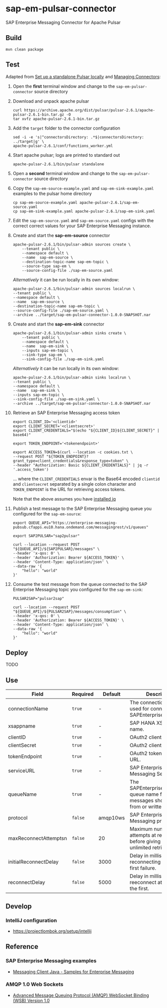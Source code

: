 # sap-em-pulsar-connector
SAP Enterprise Messaging Connector for Apache Pulsar

## Build
```
mvn clean package
```
## Test
Adapted from [Set up a standalone Pulsar locally](https://pulsar.apache.org/docs/en/standalone/) and 
[Managing Connectors](https://pulsar.apache.org/docs/en/io-managing/):


1. Open the **first** terminal window and change to the `sap-em-pulsar-connector` source directory
1. Download and unpack apache pulsar
    ```
    curl https://archive.apache.org/dist/pulsar/pulsar-2.6.1/apache-pulsar-2.6.1-bin.tar.gz -O
    tar xvfz apache-pulsar-2.6.1-bin.tar.gz
    ```
1. Add the `target` folder to the connector configuration
    ```
    sed -i -e 's|^connectorsDirectory: .*$|connectorsDirectory: ../target|g' \
    apache-pulsar-2.6.1/conf/functions_worker.yml
    ```
1. Start apache pulsar; logs are printed to standard out  
    ```
    apache-pulsar-2.6.1/bin/pulsar standalone
    ```     
1. Open a **second** terminal window and change to the `sap-em-pulsar-connector` source directory
1. Copy the `sap-em-source-example.yaml` and `sap-em-sink-example.yaml` examples to the pulsar home directory 
    ```
    cp sap-em-source-example.yaml apache-pulsar-2.6.1/sap-em-source.yaml
    cp sap-em-sink-example.yaml apache-pulsar-2.6.1/sap-em-sink.yaml
    ```
1. Edit the `sap-em-source.yaml` and `sap-em-source.yaml` configs with the correct correct values for your 
SAP Enterprise Messaging instance.
1. Create and start the **sap-em-source** connector
    ```    
    apache-pulsar-2.6.1/bin/pulsar-admin sources create \
        --tenant public \
        --namespace default \
        --name  sap-em-source \
        --destination-topic-name sap-em-topic \
        --source-type sap-em \
        --source-config-file ./sap-em-source.yaml
    ```
    _Alternatively_ it can be run locally in its own window:
    ```
    apache-pulsar-2.6.1/bin/pulsar-admin sources localrun \
    --tenant public \
    --namespace default \
    --name  sap-em-source \
    --destination-topic-name sap-em-topic \
    --source-config-file ./sap-em-source.yaml \
    --archive ../target/sap-em-pulsar-connector-1.0.0-SNAPSHOT.nar 
    ```
1. Create and start the **sap-em-sink** connector
    ```    
    apache-pulsar-2.6.1/bin/pulsar-admin sinks create \
        --tenant public \
        --namespace default \
        --name  sap-em-sink \
        --inputs sap-em-topic \
        --sink-type sap-em \
        --sink-config-file ./sap-em-sink.yaml
    ```
    _Alternatively_ it can be run locally in its own window:
    ```
    apache-pulsar-2.6.1/bin/pulsar-admin sinks localrun \
    --tenant public \
    --namespace default \
    --name  sap-em-sink \
    --inputs sap-em-topic \
    --sink-config-file ./sap-em-sink.yaml \
    --archive ../target/sap-em-pulsar-connector-1.0.0-SNAPSHOT.nar
    ```  
 1. Retrieve an SAP Enterprise Messaging access token 
    ```
    export CLIENT_ID='<clientid>'
    export CLIENT_SECRET='<clientsecret>'
    export CLIENT_CREDENTIALS="$(echo "${CLIENT_ID}${CLIENT_SECRET}" | base64)"
    
    export TOKEN_ENDPOINT='<tokenendpoint>'
    
    export ACCESS_TOKEN=$(curl --location -c cookies.txt \
    --request POST "${TOKEN_ENDPOINT}?grant_type=client_credentials&response_type=token" \
    --header "Authorization: Basic ${CLIENT_CREDENTIALS}" | jq -r '.access_token')
    ```
    ... where the `CLIENT_CREDENTIALS` envar is the Base64 encoded `clientid` and `clientsecret` separated 
    by a single colon character and `TOKEN_ENDPOINT` is the URL for retrieving access tokens.
    
    Note that the above assumes you have [installed jq](https://stedolan.github.io/jq/tutorial/)
 1. Publish a test message to the SAP Enterprise Messaging queue you configured for the `sap-em-source`:
    ```
    export QUEUE_API="https://enterprise-messaging-pubsub.cfapps.eu10.hana.ondemand.com/messagingrest/v1/queues"
    
    export SAP2PULSAR="sap2pulsar"
    
    curl --location --request POST "${QUEUE_API}/${SAP2PULSAR}/messages" \
    --header 'x-qos: 0' \
    --header 'Authorization: Bearer ${ACCESS_TOKEN}' \
    --header 'Content-Type: application/json' \
    --data-raw '{
        "hello": "world"
    }'    
     ```
 1. Consume the test message from the queue connected to the SAP Enterprise Messaging topic you configured for the `sap-em-sink`:
    ```
    PULSAR2SAP="pulsar2sap"
  
    curl --location --request POST "${QUEUE_API}/${PULSAR2SAP}/messages/consumption" \
    --header 'x-qos: 0' \
    --header 'Authorization: Bearer ${ACCESS_TOKEN}' \
    --header 'Content-Type: application/json' \
    --data-raw '{
        "hello": "world"
    }'    
    ```

## Deploy

TODO

## Use

Field                 | Required | Default  | Description
--------------------- | -------- | -------- | ------------
connectionName        | `true`   | -        | The connection name used for connecting to SAPEnterpriseMessaging.
xsappname             | `true`   | -        | SAP HANA XS application name.
clientID              | `true`   | -        | OAuth2 client id.
clientSecret          | `true`   | -        | OAuth2 client secret.
tokenEndpoint         | `true`   | -        | OAuth2 token endpoint URL.
serviceURL            | `true`   | -        | SAP Enterprise Messaging Service URL.
queueName             | `true`   | -        | The SAPEnterpriseMessaging queue name from which messages should be read from or written to.
protocol              | `false`  | amqp10ws | SAP Enterprise Messaging protocol.
maxReconnectAttemptsn | `false`  | 20       | Maximum number of attempts at reconnecting before giving up; -1 for unlimited retries.
initialReconnectDelay | `false`  | 3000     | Delay in millis before reconnecting after the first failure.
reconnectDelay        | `false`  | 5000     | Delay in millis between reeconnect attempts after the first.

## Develop

### IntelliJ configuration

* https://projectlombok.org/setup/intellij    

## Reference

### SAP Enterprise Messaging examples

* [Messaging Client Java - Samples for Enterprise Messaging](https://github.com/SAP-samples/enterprise-messaging-client-java-samples)

### AMQP 1.0 Web Sockets

* [Advanced Message Queuing Protocol (AMQP) WebSocket Binding (WSB) Version 1.0](https://docs.oasis-open.org/amqp-bindmap/amqp-wsb/v1.0/amqp-wsb-v1.0.html)